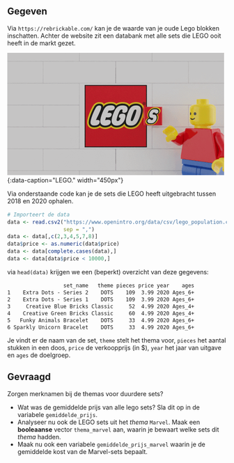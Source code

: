 ## Gegeven

Via ``https://rebrickable.com/`` kan je de waarde van je oude Lego blokken inschatten. Achter de website zit een databank met alle sets die LEGO ooit heeft in de markt gezet.

![LEGO.](media/lego.gif "LEGO."){:data-caption="LEGO." width="450px"}

Via onderstaande code kan je de sets die LEGO heeft uitgebracht tussen 2018 en 2020 ophalen. 
```R
# Importeert de data
data <- read.csv2("https://www.openintro.org/data/csv/lego_population.csv",
                  sep = ",")
data <- data[,c(2,3,4,5,7,8)]
data$price <- as.numeric(data$price)
data <- data[complete.cases(data),]
data <- data[data$price < 10000,]
```

via `head(data)` krijgen we een (beperkt) overzicht van deze gegevens:

```
                  set_name   theme pieces price year    ages
1    Extra Dots - Series 2    DOTS    109  3.99 2020 Ages_6+
2    Extra Dots - Series 1    DOTS    109  3.99 2020 Ages_6+
3     Creative Blue Bricks Classic     52  4.99 2020 Ages_4+
4    Creative Green Bricks Classic     60  4.99 2020 Ages_4+
5   Funky Animals Bracelet    DOTS     33  4.99 2020 Ages_6+
6 Sparkly Unicorn Bracelet    DOTS     33  4.99 2020 Ages_6+
```

Je vindt er de naam van de set, `theme` stelt het thema voor, `pieces` het aantal stukken in een doos, `price` de verkoopprijs (in $), `year` het jaar van uitgave en `ages` de doelgroep.

## Gevraagd

Zorgen merknamen bij de themas voor duurdere sets?

- Wat was de gemiddelde prijs van alle lego sets? Sla dit op in de variabele `gemiddelde_prijs`.
- Analyseer nu ook de LEGO sets uit het *thema* `Marvel`. Maak een **booleaanse** vector `thema_marvel` aan, waarin je bewaart welke sets dit *thema* hadden.
- Maak nu ook een variabele `gemiddelde_prijs_marvel` waarin je de gemiddelde kost van de Marvel-sets bepaalt.

